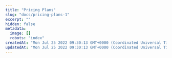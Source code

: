 ```yaml
---
title: "Pricing Plans"
slug: "docs/pricing-plans-1"
excerpt: ""
hidden: false
metadata: 
  image: []
  robots: "index"
createdAt: "Mon Jul 25 2022 09:30:13 GMT+0000 (Coordinated Universal Time)"
updatedAt: "Mon Jul 25 2022 09:30:13 GMT+0000 (Coordinated Universal Time)"
---
```


